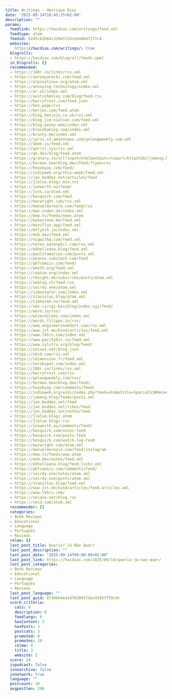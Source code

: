 ```yaml
---
title: Writings - Henrique Dias
date: "2025-09-14T18:45:25+02:00"
description: ""
params:
  feedlink: https://hacdias.com/writings/feed.xml
  feedtype: atom
  feedid: b2d5cb2b84c328e57c6ce9a064f277c4
  websites:
    https://hacdias.com/writings/: true
  blogrolls:
  - https://hacdias.com/blogroll/feeds.opml
  in_blogrolls: []
  recommended:
  - https://100r.co/links/rss.xml
  - https://aaronparecki.com/feed.xml
  - https://alpinelinux.org/atom.xml
  - https://annoying.technology/index.xml
  - https://ar.al/index.xml
  - https://austinhenley.com/blog/feed.rss
  - https://barryfrost.com/feed.json
  - https://ben.page/rss
  - https://berjon.com/feed.atom
  - https://blog.benjojo.co.uk/rss.xml
  - https://blog.jim-nielsen.com/feed.xml
  - https://blog.pesky.moe/index.xml
  - https://brainbaking.com/index.xml
  - https://brunty.me/index.xml
  - https://cprss.s3.amazonaws.com/golangweekly.com.xml
  - https://dame.is/feed.xml
  - https://garrit.xyz/rss.xml
  - https://go.dev/blog/feed.atom
  - https://granary.io/url?input=html&output=rss&url=https%3A//jamesg.blog
  - https://herman.bearblog.dev/feed/?type=rss
  - https://heyokyay.com/feed/
  - https://indieweb.org/this-week/feed.xml
  - https://jan.boddez.net/articles/feed
  - https://jlelse.blog/.min.rss
  - https://jonworth.eu/feed/
  - https://jvns.ca/atom.xml
  - https://kevquirk.com/feed
  - https://macwright.com/rss.xml
  - https://manuelmoreale.com/feed/rss
  - https://max-inden.de/index.xml
  - https://mew.tv/feeds/news.atom
  - https://mikestone.me/feed.xml
  - https://miniflux.app/feed.xml
  - https://mtlynch.io/index.xml
  - https://mxb.dev/feed.xml
  - https://niqwithq.com/feed.xml
  - https://notes.eatonphil.com/rss.xml
  - https://ohhelloana.blog/feed.xml
  - https://paulstamatiou.com/posts.xml
  - https://pbanos.substack.com/feed
  - https://pbfcomics.com/feed/
  - https://pketh.org/feed.xml
  - https://rakhim.org/index.xml
  - https://rknight.me/subscribe/posts/atom.xml
  - https://seblog.nl/feed.rss
  - https://seirdy.one/atom.xml
  - https://simonsafar.com/index.xml
  - https://stanislas.blog/atom.xml
  - https://timharek.no/feed.xml
  - https://vmx.cx/cgi-bin/blog/index.cgi/feed/
  - https://werd.io/rss/
  - https://wizardzines.com/index.xml
  - https://words.filippo.io/rss/
  - https://www.engineersneedart.com/rss.xml
  - https://www.jvt.me/kind/articles/feed.xml
  - https://www.lkhrs.com/index.xml
  - https://www.paritybit.ca/feed.xml
  - https://www.zylstra.org/blog/feed/
  - https://xeiaso.net/blog.json
  - https://xkcd.com/rss.xml
  - https://zdimension.fr/feed.xml
  - https://zerokspot.com/index.xml
  - https://100r.ca/links/rss.xml
  - https://barryfrost.com/rss
  - https://golangweekly.com/rss/
  - https://herman.bearblog.dev/feed/
  - https://heyokyay.com/comments/feed/
  - https://indieweb.org/wiki/index.php?feed=atom&title=Special%3ARecentChanges
  - https://jamesg.blog/feeds/posts.xml
  - https://jan.boddez.net/feed
  - https://jan.boddez.net/likes/feed
  - https://jan.boddez.net/notes/feed
  - https://jlelse.blog/.atom
  - https://jlelse.blog/.rss
  - https://jonworth.eu/comments/feed/
  - https://kevquirk.com/notes-feed
  - https://kevquirk.com/posts-feed
  - https://kevquirk.com/watch-log-feed
  - https://macwright.com/atom.xml
  - https://manuelmoreale.com/feed/instagram
  - https://mew.tv/feeds/www.atom
  - https://mxb.dev/notes/feed.xml
  - https://ohhelloana.blog/feed.links.xml
  - https://pbfcomics.com/comments/feed/
  - https://seirdy.one/notes/atom.xml
  - https://seirdy.one/posts/atom.xml
  - https://stanislas.blog/feed.xml
  - https://www.jvt.me/kind/articles/feed.articles.xml
  - https://www.lkhrs.com/
  - https://xeiaso.net/blog.rss
  - https://xkcd.com/atom.xml
  recommender: []
  categories:
  - Book Reviews
  - Educational
  - Language
  - Português
  - Reviews
  relme: {}
  last_post_title: Queria? Já Não Quer?
  last_post_description: ""
  last_post_date: "2025-09-14T09:00:06+02:00"
  last_post_link: https://hacdias.com/2025/09/14/queria-ja-nao-quer/
  last_post_categories:
  - Book Reviews
  - Educational
  - Language
  - Português
  - Reviews
  last_post_language: ""
  last_post_guid: 6734bb4ea1d76209ffdac41957f59c9c
  score_criteria:
    cats: 0
    description: 0
    feedlangs: 0
    hasContent: 3
    hasPosts: 3
    postcats: 3
    promoted: 0
    promotes: 10
    relme: 0
    title: 3
    website: 2
  score: 24
  ispodcast: false
  isnoarchive: false
  innetwork: true
  language: ""
  postcount: 10
  avgpostlen: 296
---
```

